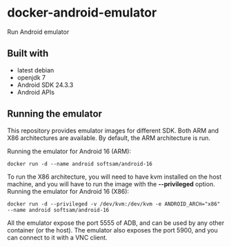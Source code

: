 # docker-android-emulator
Run Android emulator

## Built with
- latest debian
- openjdk 7
- Android SDK 24.3.3
- Android APIs

## Running the emulator
This repository provides emulator images for different SDK. Both ARM and X86 architectures are available. By default, the ARM architecture is run.

Running the emulator for Android 16 (ARM):

    docker run -d --name android softsam/android-16

To run the X86 architecture, you will need to have kvm installed on the host machine, and you will have to run the image with the __--privileged__ option.
Running the emulator for Android 16 (X86):

    docker run -d --privileged -v /dev/kvm:/dev/kvm -e ANDROID_ARCH="x86" --name android softsam/android-16

All the emulator expose the port 5555 of ADB, and can be used by any other container (or the host).
The emulator also exposes the port 5900, and you can connect to it with a VNC client.
